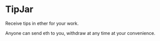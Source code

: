 # TipJar
Receive tips in ether for your work.

Anyone can send eth to you, withdraw at any time at your convenience.

